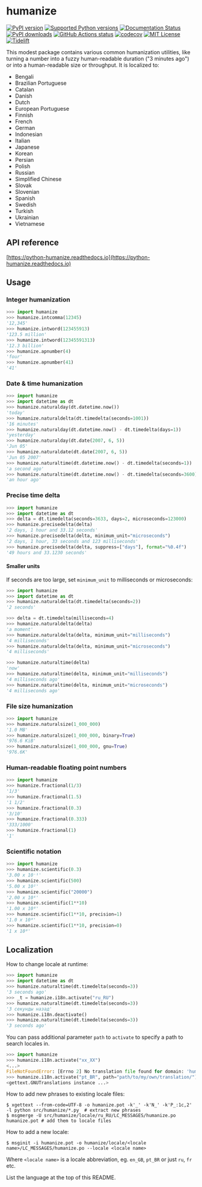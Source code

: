 # humanize

[![PyPI version](https://img.shields.io/pypi/v/humanize.svg?logo=pypi&logoColor=FFE873)](https://pypi.org/project/humanize/)
[![Supported Python versions](https://img.shields.io/pypi/pyversions/humanize.svg?logo=python&logoColor=FFE873)](https://pypi.org/project/humanize/)
[![Documentation Status](https://readthedocs.org/projects/python-humanize/badge/?version=latest)](https://python-humanize.readthedocs.io/en/latest/?badge=latest)
[![PyPI downloads](https://img.shields.io/pypi/dm/humanize.svg)](https://pypistats.org/packages/humanize)
[![GitHub Actions status](https://github.com/jmoiron/humanize/workflows/Test/badge.svg)](https://github.com/jmoiron/humanize/actions)
[![codecov](https://codecov.io/gh/hugovk/humanize/branch/master/graph/badge.svg)](https://codecov.io/gh/hugovk/humanize)
[![MIT License](https://img.shields.io/github/license/jmoiron/humanize.svg)](LICENCE)
[![Tidelift](https://tidelift.com/badges/package/pypi/humanize)](https://tidelift.com/subscription/pkg/pypi-humanize?utm_source=pypi-humanize&utm_medium=badge)

This modest package contains various common humanization utilities, like turning
a number into a fuzzy human-readable duration ("3 minutes ago") or into a
human-readable size or throughput. It is localized to:

* Bengali
* Brazilian Portuguese
* Catalan
* Danish
* Dutch
* European Portuguese
* Finnish
* French
* German
* Indonesian
* Italian
* Japanese
* Korean
* Persian
* Polish
* Russian
* Simplified Chinese
* Slovak
* Slovenian
* Spanish
* Swedish
* Turkish
* Ukrainian
* Vietnamese

## API reference

[https://python-humanize.readthedocs.io](https://python-humanize.readthedocs.io)

<!-- usage-start -->

## Usage

### Integer humanization

```python
>>> import humanize
>>> humanize.intcomma(12345)
'12,345'
>>> humanize.intword(123455913)
'123.5 million'
>>> humanize.intword(12345591313)
'12.3 billion'
>>> humanize.apnumber(4)
'four'
>>> humanize.apnumber(41)
'41'
```

### Date & time humanization

```python
>>> import humanize
>>> import datetime as dt
>>> humanize.naturalday(dt.datetime.now())
'today'
>>> humanize.naturaldelta(dt.timedelta(seconds=1001))
'16 minutes'
>>> humanize.naturalday(dt.datetime.now() - dt.timedelta(days=1))
'yesterday'
>>> humanize.naturalday(dt.date(2007, 6, 5))
'Jun 05'
>>> humanize.naturaldate(dt.date(2007, 6, 5))
'Jun 05 2007'
>>> humanize.naturaltime(dt.datetime.now() - dt.timedelta(seconds=1))
'a second ago'
>>> humanize.naturaltime(dt.datetime.now() - dt.timedelta(seconds=3600))
'an hour ago'
```

### Precise time delta

```python
>>> import humanize
>>> import datetime as dt
>>> delta = dt.timedelta(seconds=3633, days=2, microseconds=123000)
>>> humanize.precisedelta(delta)
'2 days, 1 hour and 33.12 seconds'
>>> humanize.precisedelta(delta, minimum_unit="microseconds")
'2 days, 1 hour, 33 seconds and 123 milliseconds'
>>> humanize.precisedelta(delta, suppress=["days"], format="%0.4f")
'49 hours and 33.1230 seconds'
```

#### Smaller units

If seconds are too large, set `minimum_unit` to milliseconds or microseconds:

```python
>>> import humanize
>>> import datetime as dt
>>> humanize.naturaldelta(dt.timedelta(seconds=2))
'2 seconds'
```
```python
>>> delta = dt.timedelta(milliseconds=4)
>>> humanize.naturaldelta(delta)
'a moment'
>>> humanize.naturaldelta(delta, minimum_unit="milliseconds")
'4 milliseconds'
>>> humanize.naturaldelta(delta, minimum_unit="microseconds")
'4 milliseconds'
```
```python
>>> humanize.naturaltime(delta)
'now'
>>> humanize.naturaltime(delta, minimum_unit="milliseconds")
'4 milliseconds ago'
>>> humanize.naturaltime(delta, minimum_unit="microseconds")
'4 milliseconds ago'
```

### File size humanization

```python
>>> import humanize
>>> humanize.naturalsize(1_000_000)
'1.0 MB'
>>> humanize.naturalsize(1_000_000, binary=True)
'976.6 KiB'
>>> humanize.naturalsize(1_000_000, gnu=True)
'976.6K'
```

### Human-readable floating point numbers

```python
>>> import humanize
>>> humanize.fractional(1/3)
'1/3'
>>> humanize.fractional(1.5)
'1 1/2'
>>> humanize.fractional(0.3)
'3/10'
>>> humanize.fractional(0.333)
'333/1000'
>>> humanize.fractional(1)
'1'
```

### Scientific notation

```python
>>> import humanize
>>> humanize.scientific(0.3)
'3.00 x 10⁻¹'
>>> humanize.scientific(500)
'5.00 x 10²'
>>> humanize.scientific("20000")
'2.00 x 10⁴'
>>> humanize.scientific(1**10)
'1.00 x 10⁰'
>>> humanize.scientific(1**10, precision=1)
'1.0 x 10⁰'
>>> humanize.scientific(1**10, precision=0)
'1 x 10⁰'
```

## Localization

How to change locale at runtime:

```python
>>> import humanize
>>> import datetime as dt
>>> humanize.naturaltime(dt.timedelta(seconds=3))
'3 seconds ago'
>>> _t = humanize.i18n.activate("ru_RU")
>>> humanize.naturaltime(dt.timedelta(seconds=3))
'3 секунды назад'
>>> humanize.i18n.deactivate()
>>> humanize.naturaltime(dt.timedelta(seconds=3))
'3 seconds ago'
```

You can pass additional parameter `path` to `activate` to specify a path to search
locales in.

```python
>>> import humanize
>>> humanize.i18n.activate("xx_XX")
<...>
FileNotFoundError: [Errno 2] No translation file found for domain: 'humanize'
>>> humanize.i18n.activate("pt_BR", path="path/to/my/own/translation/")
<gettext.GNUTranslations instance ...>
```

<!-- usage-end -->

How to add new phrases to existing locale files:

```console
$ xgettext --from-code=UTF-8 -o humanize.pot -k'_' -k'N_' -k'P_:1c,2' -l python src/humanize/*.py  # extract new phrases
$ msgmerge -U src/humanize/locale/ru_RU/LC_MESSAGES/humanize.po humanize.pot # add them to locale files
```

How to add a new locale:

```console
$ msginit -i humanize.pot -o humanize/locale/<locale name>/LC_MESSAGES/humanize.po --locale <locale name>
```

Where `<locale name>` is a locale abbreviation, eg. `en_GB`, `pt_BR` or just `ru`, `fr`
etc.

List the language at the top of this README.
